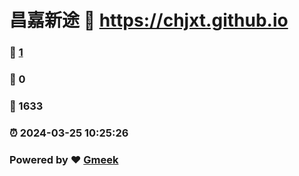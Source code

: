 # 昌嘉新途 :link: https://chjxt.github.io 
### :page_facing_up: [1](https://chjxt.github.io/tag.html) 
### :speech_balloon: 0 
### :hibiscus: 1633 
### :alarm_clock: 2024-03-25 10:25:26 
### Powered by :heart: [Gmeek](https://github.com/Meekdai/Gmeek)

